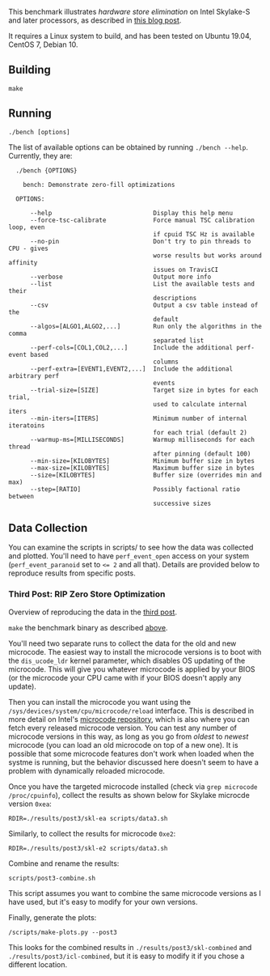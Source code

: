 This benchmark illustrates _hardware store elimination_ on Intel Skylake-S and later processors, as described in [this blog post](https://travisdowns.github.io/blog/2020/05/13/intel-zero-opt.html).

It requires a Linux system to build, and has been tested on Ubuntu 19.04, CentOS 7, Debian 10.

## Building

    make
    
## Running

    ./bench [options]
   
The list of available options can be obtained by running `./bench --help`. Currently, they are:

~~~
  ./bench {OPTIONS}

    bench: Demonstrate zero-fill optimizations

  OPTIONS:

      --help                            Display this help menu
      --force-tsc-calibrate             Force manual TSC calibration loop, even
                                        if cpuid TSC Hz is available
      --no-pin                          Don't try to pin threads to CPU - gives
                                        worse results but works around affinity
                                        issues on TravisCI
      --verbose                         Output more info
      --list                            List the available tests and their
                                        descriptions
      --csv                             Output a csv table instead of the
                                        default
      --algos=[ALGO1,ALGO2,...]         Run only the algorithms in the comma
                                        separated list
      --perf-cols=[COL1,COL2,...]       Include the additional perf-event based
                                        columns
      --perf-extra=[EVENT1,EVENT2,...]  Include the additional arbitrary perf
                                        events
      --trial-size=[SIZE]               Target size in bytes for each trial,
                                        used to calculate internal iters
      --min-iters=[ITERS]               Minimum number of internal iteratoins
                                        for each trial (default 2)
      --warmup-ms=[MILLISECONDS]        Warmup milliseconds for each thread
                                        after pinning (default 100)
      --min-size=[KILOBYTES]            Minimum buffer size in bytes
      --max-size=[KILOBYTES]            Maximum buffer size in bytes
      --size=[KILOBYTES]                Buffer size (overrides min and max)
      --step=[RATIO]                    Possibly factional ratio between
                                        successive sizes
~~~

## Data Collection

You can examine the scripts in scripts/ to see how the data was collected and plotted. You'll need to have `perf_event_open`
access on your system (`perf_event_paranoid` set to `<= 2` and all that). Details are provided below to reproduce results
from specific posts.

### Third Post: RIP Zero Store Optimization

Overview of reproducing the data in the [third post](https://travisdowns.github.io/blog/2021/06/17/rip-zero-opt.html).

`make` the benchmark binary as described [above](#building).

You'll need two separate runs to collect the data for the old and new microcode. The easiest way to install the microcode versions is to boot with the
`dis_ucode_ldr` kernel parameter, which disables OS updating of the microcode. This will give you whatever microcode is applied by your BIOS (or the microcode your CPU came with if your BIOS doesn't apply any update).

Then you can install the microcode you want using the `/sys/devices/system/cpu/microcode/reload` interface. This is described in more detail on Intel's [microcode repository](https://github.com/intel/Intel-Linux-Processor-Microcode-Data-Files), which is also where you can fetch every
released microcode version. You can test any number of microcode versions in this way, as long as you go from _oldest_ to _newest_ microcode (you can load an old microcode on top of a new one). It is possible that some microcode features don't work when loaded when the systme is running, but the behavior discussed here doesn't seem to have a problem with dynamically reloaded microcode. 

Once you have the targeted microcode installed (check via `grep microcode /proc/cpuinfo`), collect the results as shown below for Skylake microcde
version `0xea`:

~~~
RDIR=./results/post3/skl-ea scripts/data3.sh
~~~

Similarly, to collect the results for microcode `0xe2`:

~~~
RDIR=./results/post3/skl-e2 scripts/data3.sh
~~~

Combine and rename the results:

~~~
scripts/post3-combine.sh
~~~

This script assumes you want to combine the same microcode versions as I have used, but it's easy to modify for your own versions.

Finally, generate the plots:

~~~
/scripts/make-plots.py --post3
~~~

This looks for the combined results in `./results/post3/skl-combined` and `./results/post3/icl-combined`, but it is easy to modify it if you chose a different location.




